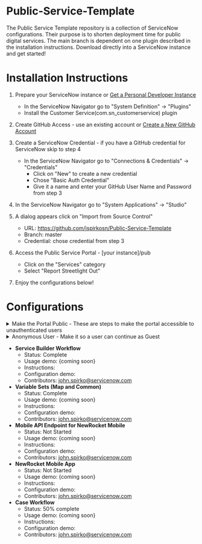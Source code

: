 # Public-Service-Template
The Public Service Template repository is a collection of ServiceNow configurations.  Their purpose is to shorten deployment time for public digital services. The main branch is dependent on one plugin described in the installation instructions.  Download directly into a ServiceNow instance and get started!
# Installation Instructions
1. Prepare your ServiceNow instance or <a href="https://developer.servicenow.com/dev.do#!/guides/quebec/developer-program/pdi-guide/obtaining-a-pdi" title="PDI Readme">Get a Personal Developer Instance</a>
	- In the ServiceNow Navigator go to "System Definition" -> "Plugins"
    - Install the Customer Service(com.sn_customerservice) plugin
   
2. Create GitHub Access - use an existing account or <a href="https://github.com/join?ref_cta=Sign+up&ref_loc=header+logged+out&ref_page=%2F&source=header-home" title="GitHub Create Account">Create a New GitHub Account</a>
3. Create a ServiceNow Credential - if you have a GitHub credential for ServiceNow skip to step 4
	- In the ServiceNow Navigator go to "Connections & Credentials" -> "Credentials"
		- Click on "New" to create a new credential
		- Chose "Basic Auth Credential"
		- Give it a name and enter your GitHub User Name and Password from step 3
4. In the ServiceNow Navigator go to "System Applications" -> "Studio"
5. A dialog appears click on "Import from Source Control"
    - URL: https://github.com/jspirkosn/Public-Service-Template
    - Branch: master 
    - Credential: chose credential from step 3   
6. Access the Public Service Portal - [your instance]/pub
	- Click on the "Services" category
	- Select "Report Streetlight Out"  
7. Enjoy the configurations below!

# Configurations
<details>
<summary>Make the Portal Public - These are steps to make the portal accessible to unauthenticated users</summary>

- **Status:** Complete
- **Demo:** {coming soon}
- **Setup:**
- **Setup Video:**
- **Contributors:** 
	- john.spirko@servicenow.com 
</details>

<details>
<summary>Anonymous User - Make it so a user can continue as Guest</summary>

- **Status:** Complete
- **Demo:** {coming soon}
- **Setup:**
- **Setup Video:**
- **Contributors:** 
	- john.spirko@servicenow.com 
</details>


- **Service Builder Workflow**
   - Status: Complete 
   - Usage demo: {coming soon}  
   - Instructions:
   - Configuration demo:
   - Contributors: john.spirko@servicenow.com
- **Variable Sets (Map and Common)**
   - Status: Complete 
   - Usage demo: {coming soon}  
   - Instructions:
   - Configuration demo:
   - Contributors: john.spirko@servicenow.com
- **Mobile API Endpoint for NewRocket Mobile**
   - Status: Not Started 
   - Usage demo: {coming soon}  
   - Instructions:
   - Configuration demo:
   - Contributors: john.spirko@servicenow.com
- **NewRocket Mobile App**
   - Status: Not Started 
   - Usage demo: {coming soon}  
   - Instructions:
   - Configuration demo:
   - Contributors: john.spirko@servicenow.com
- **Case Workflow**
   - Status: 50% complete 
   - Usage demo: {coming soon}  
   - Instructions:
   - Configuration demo:
   - Contributors: john.spirko@servicenow.com
